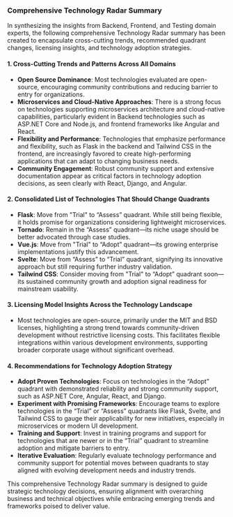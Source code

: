 ### Comprehensive Technology Radar Summary  

In synthesizing the insights from Backend, Frontend, and Testing domain experts, the following comprehensive Technology Radar summary has been created to encapsulate cross-cutting trends, recommended quadrant changes, licensing insights, and technology adoption strategies.  

#### 1. Cross-Cutting Trends and Patterns Across All Domains  
- **Open Source Dominance**: Most technologies evaluated are open-source, encouraging community contributions and reducing barrier to entry for organizations.
- **Microservices and Cloud-Native Approaches**: There is a strong focus on technologies supporting microservices architecture and cloud-native capabilities, particularly evident in Backend technologies such as ASP.NET Core and Node.js, and frontend frameworks like Angular and React.
- **Flexibility and Performance**: Technologies that emphasize performance and flexibility, such as Flask in the backend and Tailwind CSS in the frontend, are increasingly favored to create high-performing applications that can adapt to changing business needs.
- **Community Engagement**: Robust community support and extensive documentation appear as critical factors in technology adoption decisions, as seen clearly with React, Django, and Angular.

#### 2. Consolidated List of Technologies That Should Change Quadrants  
- **Flask**: Move from "Trial" to “Assess” quadrant. While still being flexible, it holds promise for organizations considering lightweight microservices.
- **Tornado**: Remain in the “Assess” quadrant—its niche usage should be better advocated through case studies.
- **Vue.js**: Move from "Trial" to “Adopt” quadrant—its growing enterprise implementations justify this advancement.
- **Svelte**: Move from “Assess” to “Trial” quadrant, signifying its innovative approach but still requiring further industry validation.
- **Tailwind CSS**: Consider moving from "Trial" to “Adopt” quadrant soon—its sustained community growth and adoption signal readiness for mainstream usability.

#### 3. Licensing Model Insights Across the Technology Landscape  
- Most technologies are open-source, primarily under the MIT and BSD licenses, highlighting a strong trend towards community-driven development without restrictive licensing costs. This facilitates flexible integrations within various development environments, supporting broader corporate usage without significant overhead.

#### 4. Recommendations for Technology Adoption Strategy  
- **Adopt Proven Technologies**: Focus on technologies in the “Adopt” quadrant with demonstrated reliability and strong community support, such as ASP.NET Core, Angular, React, and Django.
- **Experiment with Promising Frameworks**: Encourage teams to explore technologies in the “Trial” or “Assess” quadrants like Flask, Svelte, and Tailwind CSS to gauge their applicability for new initiatives, especially in microservices or modern UI development.
- **Training and Support**: Invest in training programs and support for technologies that are newer or in the “Trial” quadrant to streamline adoption and mitigate barriers to entry.
- **Iterative Evaluation**: Regularly evaluate technology performance and community support for potential moves between quadrants to stay aligned with evolving development needs and industry trends.

This comprehensive Technology Radar summary is designed to guide strategic technology decisions, ensuring alignment with overarching business and technical objectives while embracing emerging trends and frameworks poised to deliver value.